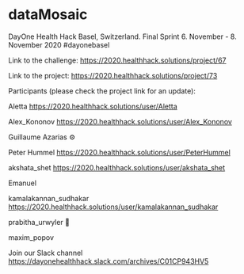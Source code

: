 # dataMosaic
DayOne Health Hack Basel, Switzerland. Final Sprint 6. November - 8. November 2020 #dayonebasel

Link to the challenge: https://2020.healthhack.solutions/project/67

Link to the project: https://2020.healthhack.solutions/project/73



Participants (please check the project link for an update):

Aletta https://2020.healthhack.solutions/user/Aletta

Alex_Kononov https://2020.healthhack.solutions/user/Alex_Kononov

Guillaume Azarias ⚙️

Peter Hummel https://2020.healthhack.solutions/user/PeterHummel

akshata_shet https://2020.healthhack.solutions/user/akshata_shet

Emanuel 

kamalakannan_sudhakar https://2020.healthhack.solutions/user/kamalakannan_sudhakar

prabitha_urwyler 🧬

maxim_popov



Join our Slack channel https://dayonehealthhack.slack.com/archives/C01CP943HV5
